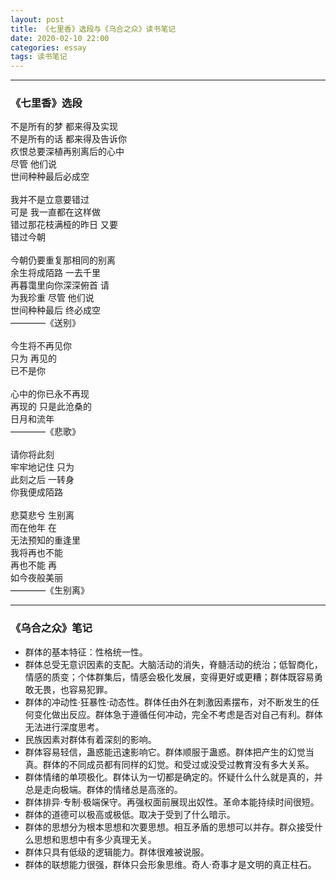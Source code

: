```yaml
---
layout: post
title: 《七里香》选段与《乌合之众》读书笔记
date: 2020-02-10 22:00
categories: essay
tags: 读书笔记
---
```


---------------------------------
<h3>《七里香》选段</h3>

不是所有的梦 都来得及实现<br/>
不是所有的话 都来得及告诉你<br/>
疚恨总要深植再别离后的心中<br/>
尽管 他们说<br/>
世间种种最后必成空<br/><br/>
我并不是立意要错过<br/>
可是 我一直都在这样做<br/>
错过那花枝满桠的昨日 又要<br/>
错过今朝<br/><br/>
今朝仍要重复那相同的别离<br/>
余生将成陌路 一去千里<br/>
再暮霭里向你深深俯首 请<br/>
为我珍重 尽管 他们说<br/>
世间种种最后 终必成空<br/>
————《送别》<br/><br/>
今生将不再见你<br/>
只为 再见的<br/>
已不是你<br/><br/>
心中的你已永不再现<br/>
再现的 只是此沧桑的<br/>
日月和流年<br/>
————《悲歌》<br/><br/>
请你将此刻<br/>
牢牢地记住 只为<br/>
此刻之后 一转身<br/>
你我便成陌路<br/><br/>
悲莫悲兮 生别离<br/>
而在他年 在<br/>
无法预知的重逢里<br/>
我将再也不能<br/>
再也不能 再<br/>
如今夜般美丽<br/>
————《生别离》

------------------------------------

<h3>《乌合之众》笔记</h3>

- 群体的基本特征：性格统一性。
- 群体总受无意识因素的支配。大脑活动的消失，脊髓活动的统治；低智商化，情感的质变；个体群集后，情感会极化发展，变得更好或更糟；群体既容易勇敢无畏，也容易犯罪。
- 群体的冲动性·狂暴性·动态性。群体任由外在刺激因素摆布，对不断发生的任何变化做出反应。群体急于遵循任何冲动，完全不考虑是否对自己有利。群体无法进行深度思考。
- 民族因素对群体有着深刻的影响。
- 群体容易轻信，蛊惑能迅速影响它。群体顺服于蛊惑。群体把产生的幻觉当真。群体的不同成员都有同样的幻觉。和受过或没受过教育没有多大关系。
- 群体情绪的单项极化。群体认为一切都是确定的。怀疑什么什么就是真的，并总是走向极端。群体的情绪总是高涨的。
- 群体排异·专制·极端保守。再强权面前展现出奴性。革命本能持续时间很短。
- 群体的道德可以极高或极低。取决于受到了什么暗示。
- 群体的思想分为根本思想和次要思想。相互矛盾的思想可以并存。群众接受什么思想和思想中有多少真理无关。
- 群体只具有低级的逻辑能力。群体很难被说服。
- 群体的联想能力很强，群体只会形象思维。奇人·奇事才是文明的真正柱石。
